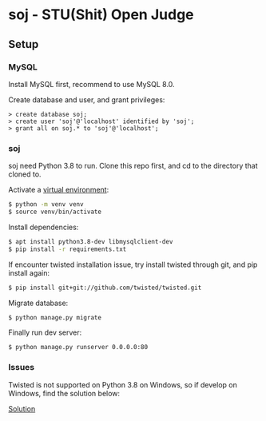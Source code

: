 # soj - STU(Shit) Open Judge

## Setup
### MySQL
Install MySQL first, recommend to use MySQL 8.0.

Create database and user, and grant privileges:
```
> create database soj;
> create user 'soj'@'localhost' identified by 'soj';
> grant all on soj.* to 'soj'@'localhost';
```

### soj
soj need Python 3.8 to run. Clone this repo first, and cd to the directory that cloned to.

Activate a [virtual environment](https://docs.python.org/3/library/venv.html):
```bash
$ python -m venv venv
$ source venv/bin/activate
```
Install dependencies:
```bash
$ apt install python3.8-dev libmysqlclient-dev
$ pip install -r requirements.txt
```
If encounter twisted installation issue, try install twisted through git, and pip install again:
```bash
$ pip install git+git://github.com/twisted/twisted.git
```
Migrate database:
```bash
$ python manage.py migrate
```
Finally run dev server:
```
$ python manage.py runserver 0.0.0.0:80
```
### Issues
Twisted is not supported on Python 3.8 on Windows, so if develop on Windows, find the solution below:

[Solution](https://stackoverflow.com/questions/58908293/i-keep-getting-notimplementederror-error-when-starting-django-server)
